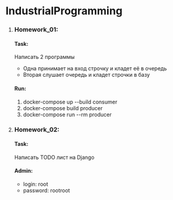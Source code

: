 # IndustrialProgramming
1. ### Homework_01: 
    #### Task:
    Написать 2 программы
    - Одна принимает на вход строчку и кладет её в очередь
    - Вторая слушает очередь и кладет строчки в базу
    
    #### Run:
    1. docker-compose up --build consumer
    1. docker-compose build producer
    1. docker-compose run --rm producer

1. ### Homework_02: 
	#### Task:
	Написать TODO лист на Django

	#### Admin:
	- login: root
	- password: rootroot
